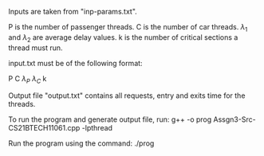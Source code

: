 Inputs are taken from "inp-params.txt".

P is the number of passenger threads.
C is the number of car threads.
$\lambda_1$ and $\lambda_2$ are average delay values.
k is the number of critical sections a thread must run.

input.txt must be of the following format:

P C $\lambda_P$ $\lambda_C$ k


Output file "output.txt" contains all requests, entry and exits time for the threads.

To run the program and generate output file, run: g++ -o prog Assgn3-Src-CS21BTECH11061.cpp -lpthread

Run the program using the command: ./prog


